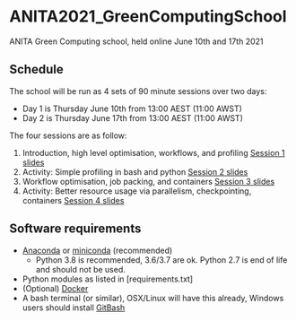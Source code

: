 # ANITA2021_GreenComputingSchool
ANITA Green Computing school, held online June 10th and 17th 2021

## Schedule

The school will be run as 4 sets of 90 minute sessions over two days:
- Day 1 is Thursday June 10th from 13:00 AEST (11:00 AWST)
- Day 2 is Thursday June 17th from 13:00 AEST (11:00 AWST)

The four sessions are as follow:
1. Introduction, high level optimisation, workflows, and profiling [Session 1 slides](https://docs.google.com/presentation/d/1uodBrlCaSn5cRQMpn6auyFR0GxMGb2VAXLxc4n5ifZM/edit?usp=sharing)
2. Activity: Simple profiling in bash and python [Session 2 slides](https://docs.google.com/presentation/d/1HPWK5KICxM_kv5qFUU4_fH0LPiar_b0Vsa0Ld6dgUzw/edit?usp=sharing)
4. Workflow optimisation, job packing, and containers [Session 3 slides](https://docs.google.com/presentation/d/1kN5qPLH5PX_T3fb5G_Eqrx-roYqvqIVwwMzu_ZuYTRQ/edit?usp=sharing)
5. Activity: Better resource usage via parallelism, checkpointing, containers [Session 4 slides](https://docs.google.com/presentation/d/1idIDk71a3hJNzgBl1xIUfZL73XMTzlXmeOHgFoz98uU/edit?usp=sharing)


## Software requirements
- [Anaconda](https://www.anaconda.com/distribution/#download-section) or [miniconda](https://docs.conda.io/en/latest/miniconda.html) (recommended)
  - Python 3.8 is recommended, 3.6/3.7 are ok. Python 2.7 is end of life and should not be used.
- Python modules as listed in [requirements.txt]
- (Optional) [Docker](https://www.docker.com/products/docker-app)
- A bash terminal (or similar), OSX/Linux will have this already, Windows users should install [GitBash](https://gitforwindows.org/)

